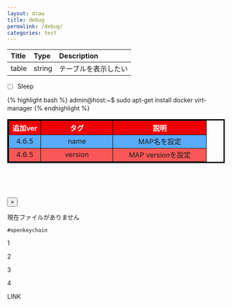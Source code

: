 ```yaml
---
layout: draw
title: debug
permalink: /debug/
categories: test
---
```

 |Title|Type|Description|
|:---|:---|:---|
|table|string|テーブルを表示したい|
  


- [ ] Sleep

{% highlight bash %}
admin@host:~$ sudo apt-get install docker virt-manager
{% endhighlight %}
　　

<table border="3" width="500" cellspacing="3" cellpadding="" bordercolor="#000000">
<tr>
<th bgcolor="#EE0000"><font color="#FFFFFF">追加ver</font></th>
<th bgcolor="#EE0000" width="100"><font color="#FFFFFF">タグ</font></th>
<th bgcolor="#EE0000" width="200"><font color="#FFFFFF">説明</font></th>
</tr>
<tr>
<td bgcolor="#58ACFA" align="center" nowrap>4.6.5</td>
<td bgcolor="#58ACFA" align="center" width="150">name</td>
<td bgcolor="#58ACFA" align="center" width="200">MAP名を設定</td>
</tr>
<tr>
<td bgcolor="#FA5858" align="center" nowrap>4.6.5</td>
<td bgcolor="#FA5858" align="center" width="150">version</td>
<td bgcolor="#FA5858" align="center" width="200">MAP versionを設定</td>
</tr>
</table>


<div class="tab-pane fade active in" id="minecraft">
                <div class="alert alert-dismissible alert-warning" style="margin-right: 5rem; margin-top: 5rem;">
                    <button type="button" class="close" data-dismiss="alert">&times;</button>
                    <p>現在ファイルがありません</p>
                </div>
            </div>
  
<code class="highlighter-rouge">#openkeychain</code>

<p class="alert alert-success">1</p>
<p class="alert alert-info">2</p>
<p class="alert alert-warning">3</p>
<p class="alert alert-error">4</p>
<span class="link-badge">LINK</span>

